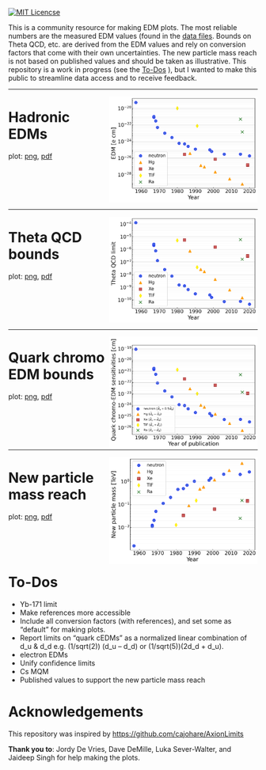 [![MIT Licencse](https://badges.frapsoft.com/os/mit/mit.svg?v=103)](https://opensource.org/licenses/mit-license.php)

This is a community resource for making EDM plots.  The most reliable numbers are the measured EDM values (found in the [data files](https://github.com/Jayich-Lab/EDM-Limits/tree/main/data).  Bounds on Theta QCD, etc. are derived from the EDM values and rely on conversion factors that come with their own uncertainties.  The new particle mass reach is not based on published values and should be taken as illustrative.  This repository is a work in progress (see the [To-Dos](#To-Dos) ), but I wanted to make this public to streamline data access and to receive feedback.  

---

<img align="right" width="300" src="plots/hadronic-edm-limits.png">  

# **Hadronic EDMs**
plot: [png](https://github.com/Jayich-Lab/EDM-Limits/raw/main/plots/hadronic-edm-limits.png), [pdf](https://github.com/Jayich-Lab/EDM-Limits/raw/main/plots/hadronic-edm-limits.pdf) \
&nbsp; \
&nbsp; \
&nbsp; \
&nbsp; \
&nbsp; 

---

<img align="right" width="300" src="plots/theta-qcd-limits.png">  


# **Theta QCD bounds**
plot: [png](https://github.com/Jayich-Lab/EDM-Limits/raw/main/plots/theta-qcd-limits.png), [pdf](https://github.com/Jayich-Lab/EDM-Limits/raw/main/plots/theta-qcd-limits.pdf) \
&nbsp; \
&nbsp; \
&nbsp; \
&nbsp; \
&nbsp; 

---

<img align="right" width="300" src="plots/quark-chromo-edm-limits.png"> 

# **Quark chromo EDM bounds**
plot: [png](https://github.com/Jayich-Lab/EDM-Limits/raw/main/plots/quark-chromo-edm-limits.png), [pdf](https://github.com/Jayich-Lab/EDM-Limits/raw/main/plots/quark-chromo-edm-limits.pdf) \
&nbsp; \
&nbsp; \
&nbsp; \
&nbsp; \
&nbsp; 


---

<img align="right" width="300" src="plots/new-particle-limits.png">

# **New particle mass reach**
plot: [png](https://github.com/Jayich-Lab/EDM-Limits/raw/main/plots/new-particle-limits.png), [pdf](https://github.com/Jayich-Lab/EDM-Limits/raw/main/plots/new-particle-limits.pdf) \
&nbsp; \
&nbsp; \
&nbsp; \
&nbsp; 


# To-Dos

* Yb-171 limit
* Make references more accessible
* Include all conversion factors (with references), and set some as “default” for making plots.
* Report limits on “quark cEDMs” as a normalized linear combination of d_u & d_d e.g. (1/sqrt(2)) (d_u – d_d) or (1/sqrt(5))(2d_d + d_u).
* electron EDMs
* Unify confidence limits
* Cs MQM
* Published values to support the new particle mass reach




# Acknowledgements
This repository was inspired by https://github.com/cajohare/AxionLimits


**Thank you to**: Jordy De Vries, Dave DeMille, Luka Sever-Walter, and Jaideep Singh for help making the plots.

